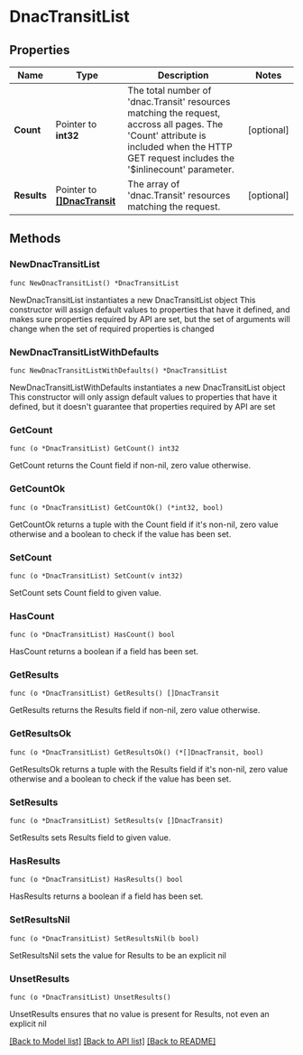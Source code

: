 # DnacTransitList

## Properties

Name | Type | Description | Notes
------------ | ------------- | ------------- | -------------
**Count** | Pointer to **int32** | The total number of &#39;dnac.Transit&#39; resources matching the request, accross all pages. The &#39;Count&#39; attribute is included when the HTTP GET request includes the &#39;$inlinecount&#39; parameter. | [optional] 
**Results** | Pointer to [**[]DnacTransit**](DnacTransit.md) | The array of &#39;dnac.Transit&#39; resources matching the request. | [optional] 

## Methods

### NewDnacTransitList

`func NewDnacTransitList() *DnacTransitList`

NewDnacTransitList instantiates a new DnacTransitList object
This constructor will assign default values to properties that have it defined,
and makes sure properties required by API are set, but the set of arguments
will change when the set of required properties is changed

### NewDnacTransitListWithDefaults

`func NewDnacTransitListWithDefaults() *DnacTransitList`

NewDnacTransitListWithDefaults instantiates a new DnacTransitList object
This constructor will only assign default values to properties that have it defined,
but it doesn't guarantee that properties required by API are set

### GetCount

`func (o *DnacTransitList) GetCount() int32`

GetCount returns the Count field if non-nil, zero value otherwise.

### GetCountOk

`func (o *DnacTransitList) GetCountOk() (*int32, bool)`

GetCountOk returns a tuple with the Count field if it's non-nil, zero value otherwise
and a boolean to check if the value has been set.

### SetCount

`func (o *DnacTransitList) SetCount(v int32)`

SetCount sets Count field to given value.

### HasCount

`func (o *DnacTransitList) HasCount() bool`

HasCount returns a boolean if a field has been set.

### GetResults

`func (o *DnacTransitList) GetResults() []DnacTransit`

GetResults returns the Results field if non-nil, zero value otherwise.

### GetResultsOk

`func (o *DnacTransitList) GetResultsOk() (*[]DnacTransit, bool)`

GetResultsOk returns a tuple with the Results field if it's non-nil, zero value otherwise
and a boolean to check if the value has been set.

### SetResults

`func (o *DnacTransitList) SetResults(v []DnacTransit)`

SetResults sets Results field to given value.

### HasResults

`func (o *DnacTransitList) HasResults() bool`

HasResults returns a boolean if a field has been set.

### SetResultsNil

`func (o *DnacTransitList) SetResultsNil(b bool)`

 SetResultsNil sets the value for Results to be an explicit nil

### UnsetResults
`func (o *DnacTransitList) UnsetResults()`

UnsetResults ensures that no value is present for Results, not even an explicit nil

[[Back to Model list]](../README.md#documentation-for-models) [[Back to API list]](../README.md#documentation-for-api-endpoints) [[Back to README]](../README.md)


